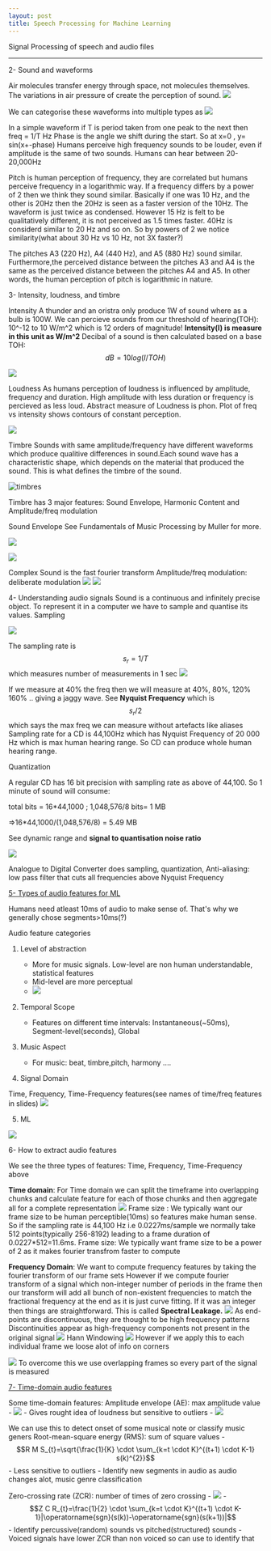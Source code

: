 ```yaml
---
layout: post
title: Speech Processing for Machine Learning
---
```

Signal Processing of speech and audio files

---


2- Sound and waveforms

Air molecules transfer energy through space, not molecules themselves. The variations in air pressure of create the perception of sound. 
![](https://firebasestorage.googleapis.com/v0/b/firescript-577a2.appspot.com/o/imgs%2Fapp%2FDeepLearning%2FcF5oOCPiYS.png?alt=media&token=b78e5433-e795-4846-be76-4c4c15e5175b)

We can categorise these waveforms into multiple types as 
![](https://firebasestorage.googleapis.com/v0/b/firescript-577a2.appspot.com/o/imgs%2Fapp%2FDeepLearning%2Fot3qYk3SB0.png?alt=media&token=955139b2-adf0-4cba-9e4a-e20d44de256b)

In a simple waveform if T is period taken from one peak to the next then freq = 1/T Hz
Phase is the angle we shift during the start. So at x=0 , y= sin(x+-phase)
Humans perceive high frequency sounds to be louder, even if amplitude is the same of two sounds.
Humans can hear between 20-20,000Hz

Pitch is human perception of frequency, they are correlated but humans perceive frequency in a logarithmic way. If a frequency differs by a power of 2 then we think they sound similar. Basically if one was 10 Hz, and the other is 20Hz then the 20Hz is seen as a faster version of the 10Hz. The waveform is just twice as condensed. However 15 Hz is felt to be qualitatively different, it is not perceived as 1.5 times faster. 40Hz is considerd similar to 20 Hz and so on. So by powers of 2 we notice similarity(what about 30 Hz vs 10 Hz, not 3X faster?)

The pitches A3 (220 Hz), A4 (440 Hz), and A5 (880 Hz) sound similar. Furthermore,the perceived distance between the pitches A3 and A4 is the same as the perceived distance between the pitches A4 and A5. In other words, the human perception of pitch is logarithmic in nature.

3- Intensity, loudness, and timbre

Intensity
A thunder and an oristra only produce 1W of sound where as a bulb is 100W. We can percieve sounds from our threshold of hearing(TOH): 10^-12 to 10 W/m^2 which is 12 orders of magnitude! **Intensity(I) is measure in this unit as W/m^2**
Decibal of a sound is then calculated based on a base TOH: $$dB=10log(I/TOH)$$

![](https://firebasestorage.googleapis.com/v0/b/firescript-577a2.appspot.com/o/imgs%2Fapp%2FDeepLearning%2FehNOHUga9b.png?alt=media&token=8d57fc46-e24a-4356-9c1d-9dd0ccc9ba52)

Loudness
As humans perception of loudness is influenced by amplitude, frequency and duration. High amplitude with less duration or frequency is percieved as less loud. Abstract measure of Loudness is phon. Plot of freq vs intensity shows contours of constant perception.

![](https://firebasestorage.googleapis.com/v0/b/firescript-577a2.appspot.com/o/imgs%2Fapp%2FDeepLearning%2FI_EFqvyPEh.png?alt=media&token=bda32677-a9f8-45d4-abad-802b7d4bb7ed)

Timbre
Sounds with same amplitude/frequency have different waveforms which produce qualitive differences in sound.Each sound wave has a characteristic shape, which depends on the material that produced the sound. This is what defines the timbre of the sound.

![timbres](https://www.simplifyingtheory.com/wp-content/uploads/2020/06/timbres-instruments.png)

Timbre has 3 major features: Sound Envelope, Harmonic Content and Amplitude/freq modulation


Sound Envelope
See Fundamentals of Music Processing by Muller for more.

![](https://firebasestorage.googleapis.com/v0/b/firescript-577a2.appspot.com/o/imgs%2Fapp%2FDeepLearning%2FimRzpAGlM-.png?alt=media&token=98e9c073-05ac-450a-9a95-d184d398bb60)

![](https://firebasestorage.googleapis.com/v0/b/firescript-577a2.appspot.com/o/imgs%2Fapp%2FDeepLearning%2F5tXg-4zPoe.png?alt=media&token=bd70a8f2-dc32-4638-b19f-05d5be5a7e7c)

Complex Sound is the fast fourier transform
Amplitude/freq modulation: deliberate modulation 
![](https://firebasestorage.googleapis.com/v0/b/firescript-577a2.appspot.com/o/imgs%2Fapp%2FDeepLearning%2FUmQlXp2xS5.png?alt=media&token=b38d6f72-203d-4b3d-808f-32670f92ca0a)
![](https://firebasestorage.googleapis.com/v0/b/firescript-577a2.appspot.com/o/imgs%2Fapp%2FDeepLearning%2FjLTwAejhUJ.png?alt=media&token=1ceb9b9c-c4e7-47d9-9f26-1eefad512463)


4- Understanding audio signals
Sound is a continuous and infinitely precise object. To represent it in a computer we have to sample and quantise its values.
Sampling

![](https://firebasestorage.googleapis.com/v0/b/firescript-577a2.appspot.com/o/imgs%2Fapp%2FDeepLearning%2FRn38U5ICmX.png?alt=media&token=f018b2bc-bde9-4a85-82cf-0149d60e1296)

The sampling rate is $$s_r=1/T$$ which measures number of measurements in 1 sec
![](https://firebasestorage.googleapis.com/v0/b/firescript-577a2.appspot.com/o/imgs%2Fapp%2FDeepLearning%2FYkEdzfDnyZ.png?alt=media&token=3f84dade-c0fe-4e3e-ae10-e132c17773a0)

If we measure at 40% the freq then we will measure at 40%, 80%, 120% 160% .. giving a jaggy wave.
See __Nyquist Frequency__ which is $$s_r/2$$ which says the max freq we can measure without artefacts like aliases
Sampling rate for a CD is 44,100Hz which has Nyquist Frequency of 20 000 Hz which is max human hearing range. So CD can produce whole human hearing range.

Quantization

A regular CD has 16 bit precision with sampling rate as above of 44,100. So 1 minute of sound will consume: 

total bits = 16*44,1000 ; 1,048,576/8 bits= 1 MB

=>16*44,1000/(1,048,576/8) = 5.49 MB

See dynamic range and  __signal to quantisation noise ratio__

![](https://firebasestorage.googleapis.com/v0/b/firescript-577a2.appspot.com/o/imgs%2Fapp%2FDeepLearning%2Fx4ybDNZ1uX.png?alt=media&token=a270b235-12c2-4461-b7f9-f82a625e0584)

Analogue to Digital Converter does sampling, quantization, Anti-aliasing: low pass filter that cuts all frequencies above Nyquist Frequency

[5- Types of audio features for ML](https://github.com/musikalkemist/AudioSignalProcessingForML/tree/master/5-%20Types%20of%20audio%20features%20for%20ML)

Humans need atleast 10ms of audio to make sense of. That's why we generally chose segments>10ms(?)

Audio feature categories
1) Level of abstraction
    - More for music signals. Low-level are non human understandable, statistical features
    - Mid-level are more perceptual
    - ![](https://firebasestorage.googleapis.com/v0/b/firescript-577a2.appspot.com/o/imgs%2Fapp%2FDeepLearning%2FArYPsJip2d.png?alt=media&token=2ef5712c-a61e-4b00-aec0-c01f7ac8e26b) 
2) Temporal Scope
    - Features on different time intervals: Instantaneous(~50ms), Segment-level(seconds), Global
    
    
3) Music Aspect
    - For music: beat, timbre,pitch, harmony ....


4) Signal Domain

Time, Frequency, Time-Frequency features(see names of time/freq features in slides)
![](https://firebasestorage.googleapis.com/v0/b/firescript-577a2.appspot.com/o/imgs%2Fapp%2FDeepLearning%2FBUcJnL_OEt.png?alt=media&token=6b6fccd2-5361-475f-a9f8-681db01a1de8)

5) ML

![](https://firebasestorage.googleapis.com/v0/b/firescript-577a2.appspot.com/o/imgs%2Fapp%2FDeepLearning%2FhdBD8reGQO.png?alt=media&token=434dcc77-0494-4ff8-bb24-ec09ba34c59b)

6- How to extract audio features

We see the three types of features: Time, Frequency, Time-Frequency above

**Time domain**: For Time domain we can split the timeframe into overlapping chunks and calculate feature for each of those chunks and then aggregate all for a complete representation
![](https://firebasestorage.googleapis.com/v0/b/firescript-577a2.appspot.com/o/imgs%2Fapp%2FDeepLearning%2F3anElDqNor.png?alt=media&token=656f92c3-64a2-4e67-bf8f-e4ab4207c41d)
Frame size : We typically want our frame size to be human perceptible(10ms) so features make human sense. So if the sampling rate is 44,100 Hz i.e 0.0227ms/sample we normally take 512 points(typically 256-8192) leading to a frame duration of 0.0227*512=11.6ms. 
Frame size: We typically want frame size to be a power of 2 as it makes fourier transfrom faster to compute

**Frequency Domain**:  We want to compute frequency features by taking the fourier transform of our frame sets
However if we compute fourier transform of a signal which non-integer number of periods in the frame then our transform will add all bunch of non-existent frequencies to match the fractional frequency at the end as it is just curve fitting. If it was an integer then things are straightforward. This is called **__Spectral Leakage.__**
![](https://firebasestorage.googleapis.com/v0/b/firescript-577a2.appspot.com/o/imgs%2Fapp%2FDeepLearning%2FDSqkTJ-XBK.png?alt=media&token=fb484ab5-a184-403f-816b-fc0eaf897cb8)
As end-points are discontinuous, they are thought to be high frequency patterns  
Discontinuities appear as high-frequency components not present in the
original signal
![](https://firebasestorage.googleapis.com/v0/b/firescript-577a2.appspot.com/o/imgs%2Fapp%2FDeepLearning%2FzWklROyljt.png?alt=media&token=f2835f0c-f462-446c-b234-f628023c0136)
Hann Windowing
![](https://firebasestorage.googleapis.com/v0/b/firescript-577a2.appspot.com/o/imgs%2Fapp%2FDeepLearning%2FBDP4wtfQHu.png?alt=media&token=eabd0f19-6b69-4390-afa9-767a26ff530b)
However if we apply this to each individual frame we loose alot of info on corners

![](https://firebasestorage.googleapis.com/v0/b/firescript-577a2.appspot.com/o/imgs%2Fapp%2FDeepLearning%2FcmpHK-KY1v.png?alt=media&token=824574cf-43ee-4009-81c2-41ca2be0c453)
To overcome this we use overlapping frames so every part of the signal is measured

[7- Time-domain audio features](https://github.com/musikalkemist/AudioSignalProcessingForML/tree/master/7-%20Time-domain%20audio%20features)

Some time-domain features:
Amplitude envelope (AE): max amplitude value
    - ![](https://firebasestorage.googleapis.com/v0/b/firescript-577a2.appspot.com/o/imgs%2Fapp%2FDeepLearning%2FTgP8gIONzO.png?alt=media&token=cd79902f-fa71-46e8-bfd0-1befd798cacf)
    - Gives rought idea of loudness but sensitive to outliers
    - ![](https://firebasestorage.googleapis.com/v0/b/firescript-577a2.appspot.com/o/imgs%2Fapp%2FDeepLearning%2Fbee3svo0ty.png?alt=media&token=86253d30-d616-4e9b-a6cf-fdd1bcd6d5d9)
    
    
We can use this to detect onset of some musical note or classify music geners
Root-mean-square energy (RMS): sum of square values
    - $$R M S_{t}=\sqrt{\frac{1}{K} \cdot \sum_{k=t \cdot K}^{(t+1) \cdot K-1} s(k)^{2}}$$
    - Less sensitive to outliers
    - Identify new segments in audio as audio changes alot, music genre classification
    
    
Zero-crossing rate (ZCR): number of times of zero crossing
    - ![](https://firebasestorage.googleapis.com/v0/b/firescript-577a2.appspot.com/o/imgs%2Fapp%2FDeepLearning%2F8jY74QMF-E.png?alt=media&token=a1997068-c416-4b8a-bf08-8564933d9cc7)
    - $$Z C R_{t}=\frac{1}{2} \cdot \sum_{k=t \cdot K}^{(t+1) \cdot K-1}|\operatorname{sgn}(s(k))-\operatorname{sgn}(s(k+1))|$$
    - Identify percussive(random) sounds vs pitched(structured) sounds
    - Voiced signals have lower ZCR than non voiced so can use to identify that
